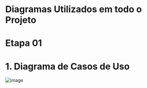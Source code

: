 # Diagramas Utilizados em todo o Projeto

# Etapa 01

# 1. Diagrama de Casos de Uso

![image](https://github.com/ICEI-PUC-Minas-PMV-ADS/ads-2024-1-e3-proj-mov-t5-personalcash/assets/126628545/3fdf9647-c096-459e-a016-e0e9f4c4ff02)



